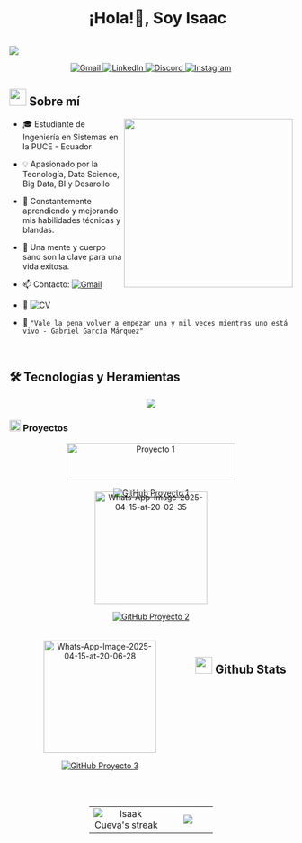 <!--h1 without bottom border-->

<div id="user-content-toc">
  <ul align="center">
    <summary><h1 style="display: inline-block">¡Hola!👋, Soy Isaac</h1></summary>
  </ul>
</div>

<!--horizontal divider(gradiant)-->
<img src="https://user-images.githubusercontent.com/73097560/115834477-dbab4500-a447-11eb-908a-139a6edaec5c.gif">

<p align="center">
  <a href="mailto:isaakcueva@gmail.com" target="_blank">
    <img src="https://skillicons.dev/icons?i=gmail" alt="Gmail" />
  </a>
  <a href="https://www.linkedin.com/in/isaac-cueva-b0b677152/" target="_blank">
    <img src="https://skillicons.dev/icons?i=linkedin" alt="LinkedIn" />
  </a>
  <a href="https://discord.com/users/isaakcueva" target="_blank">
    <img src="https://skillicons.dev/icons?i=discord" alt="Discord" />
  </a>
  <a href="https://instagram.com/isaakcueva" target="_blank">
    <img src="https://skillicons.dev/icons?i=instagram" alt="Instagram" />
  </a>
</p>

<!--About Me-->

## <picture><img src = "https://github.com/7oSkaaa/7oSkaaa/blob/main/Images/about_me.gif?raw=true" width = 30px></picture> Sobre mí

<picture>  <img align="right" src="https://media3.giphy.com/media/v1.Y2lkPTc5MGI3NjExbnN6bTdyMHY5cnI5bXhsNmF5bzc0cTJ4YTJobDQ2OTk4cGJpcXo0aiZlcD12MV9pbnRlcm5hbF9naWZfYnlfaWQmY3Q9Zw/u2pmTWUi0MXjyrMaVj/giphy.gif" width="300px"></picture>

- 🎓 Estudiante de Ingeniería en Sistemas en la PUCE - Ecuador
  
- 💡 Apasionado por la Tecnología, Data Science, Big Data, BI y Desarollo
  
- 🧠 Constantemente aprendiendo y mejorando mis habilidades técnicas y blandas.
  
- 🚀 Una mente y cuerpo sano son la clave para una vida exitosa.
  
- 📫 Contacto: [![Gmail](https://img.shields.io/badge/Gmail-isaakcueva@gmail.com-EA4335?style=flat-square&logo=gmail&logoColor=white)](mailto:isaakcueva@gmail.com)
  
- 📄 [![CV](https://img.shields.io/badge/Download%20CV-PDF-0A66C2?style=flat-square&logo=adobeacrobatreader&logoColor=white)](https://drive.google.com/file/d/14nUl7242phnWxh1Cnpd4M8GVeW0-wtXE/view?usp=sharing)
  
- 💬 `"Vale la pena volver a empezar una y mil veces mientras uno está vivo - Gabriel García Márquez"`

<br>

## 🛠️ Tecnologías y Heramientas
<!-- Tech Stack Icons -->
<p align="center">
  <a href="https://skillicons.dev">
    <img src="https://skillicons.dev/icons?i=cs,java,py,html,css,js,jquery,mysql,mongodb,idea,visualstudio,vscode,linux,androidstudio,react,firebase,ps,postman,dotnet,git,github,premiere,illustrator,supabase,sklearn,ubuntu,anaconda,vue,nodejs,figma,wordpress,windows,django,vite,obsidian,notion&perline=12" />
  </a>
</p>

### <picture> <img src = "https://github.com/7oSkaaa/7oSkaaa/blob/main/Images/Programming_Languages.gif?raw=true" width = 20px>  </picture> Proyectos

<div style="display: flex; justify-content: center; gap: 20px; flex-wrap: wrap;">
  <!-- Proyecto 1 -->
  <div style="width: 300px; text-align: center;">
    <a href="https://github.com/isaakcueva/NombreDelProyecto1" title="Ver en GitHub">
      <img width="100%" src="https://ibb.co/8VWWNWV" alt="Proyecto 1" />
    </a>
    <p>
      <a href="https://github.com/isaakcueva/NombreDelProyecto1" target="_blank">
        <img src="https://img.shields.io/badge/GitHub-100000?style=for-the-badge&logo=github&logoColor=white" alt="GitHub Proyecto 1" />
      </a>
    </p>
  </div>

  <!-- Proyecto 2 -->
<div style="width: 300px; text-align: center;">
  <a href="https://ibb.co/1GkQpnZL" title="Ver imagen">
    <img width="200px" src="https://i.ibb.co/pjSwsP2x/Whats-App-Image-2025-04-15-at-20-02-35.jpg" alt="Whats-App-Image-2025-04-15-at-20-02-35" />
  </a>
  <p>
    <a href="https://github.com/isaakcueva/NombreDelProyecto2" target="_blank">
      <img src="https://img.shields.io/badge/GitHub-100000?style=for-the-badge&logo=github&logoColor=white" alt="GitHub Proyecto 2" />
    </a>
  </p>
</div>

<!-- Proyecto 3 -->
<div style="width: 300px; text-align: center;">
  <a href="https://ibb.co/8VWWNWV" title="Ver imagen">
    <img width="200px" src="https://i.ibb.co/2BDDWDB/Whats-App-Image-2025-04-15-at-20-06-28.jpg" alt="Whats-App-Image-2025-04-15-at-20-06-28" />
  </a>
  <p>
    <a href="https://github.com/isaakcueva/NombreDelProyecto3" target="_blank">
      <img src="https://img.shields.io/badge/GitHub-100000?style=for-the-badge&logo=github&logoColor=white" alt="GitHub Proyecto 3" />
    </a>
  </p>
</div>



## <picture> <img src="https://github.com/7oSkaaa/7oSkaaa/blob/main/Images/Statistics.gif?raw=true" width="30px"> </picture> Github Stats

<!--- stats & Trophy (start) -->
<p align="center">
  <!--- stats (start) -->
  <table align="left">
    <tr border="none">
      <td width="60%" align="center">
        <img title="🔥 Get streak stats for your profile at git.io/streak-stats" 
             alt="Isaak Cueva's streak" 
             src="https://github-readme-streak-stats.herokuapp.com/?user=isaakcueva&theme=dark&hide_border=false" />
      </td>
      <td width="40%" align="center">
        <img align="center" 
             src="https://github-readme-stats.vercel.app/api/top-langs/?username=isaakcueva&theme=dark&hide_border=false&no-bg=true&no-frame=true&langs_count=10"/>
      </td>
    </tr>
  </table>
<!--- stats (end) -->


